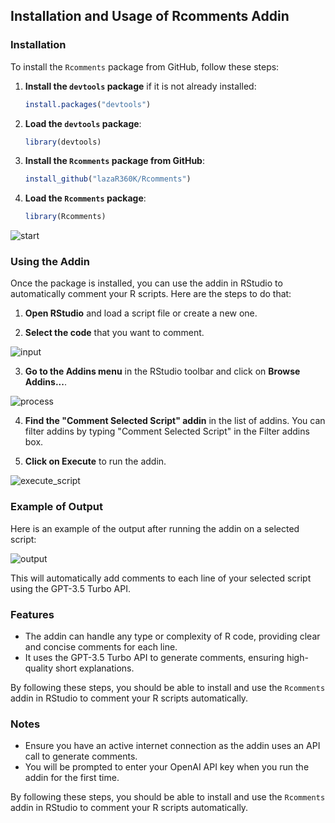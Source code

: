 ## Installation and Usage of Rcomments Addin

### Installation

To install the `Rcomments` package from GitHub, follow these steps:

1. **Install the `devtools` package** if it is not already installed:
    ```R
    install.packages("devtools")
    ```

2. **Load the `devtools` package**:
    ```R
    library(devtools)
    ```

3. **Install the `Rcomments` package from GitHub**:
    ```R
    install_github("lazaR360K/Rcomments")
    ```

4. **Load the `Rcomments` package**:
    ```R
    library(Rcomments)
    ```

![start](https://github.com/lazaR360K/Rcomments/assets/173718166/058dae30-a068-4c31-bc51-6b0de7c119f8)


### Using the Addin

Once the package is installed, you can use the addin in RStudio to automatically comment your R scripts. Here are the steps to do that:

1. **Open RStudio** and load a script file or create a new one.

2. **Select the code** that you want to comment.

![input](https://github.com/lazaR360K/Rcomments/assets/173718166/2e8142a2-421e-429c-9176-cdedf17a1279)


3. **Go to the Addins menu** in the RStudio toolbar and click on **Browse Addins...**.

![process](https://github.com/lazaR360K/Rcomments/assets/173718166/95710460-c97a-4923-89c4-61a4c234bb42)


4. **Find the "Comment Selected Script" addin** in the list of addins. You can filter addins by typing "Comment Selected Script" in the Filter addins box.

5. **Click on Execute** to run the addin.

![execute_script](https://github.com/lazaR360K/Rcomments/assets/173718166/6d9f4cc1-7e73-4d47-b992-f1d4575f9a31)


### Example of Output

Here is an example of the output after running the addin on a selected script:

![output](https://github.com/lazaR360K/Rcomments/assets/173718166/cdec3cec-f191-4198-b5ec-5175cd3869e1)


This will automatically add comments to each line of your selected script using the GPT-3.5 Turbo API.

### Features

- The addin can handle any type or complexity of R code, providing clear and concise comments for each line.
- It uses the GPT-3.5 Turbo API to generate comments, ensuring high-quality short explanations.

By following these steps, you should be able to install and use the `Rcomments` addin in RStudio to comment your R scripts automatically.


### Notes

- Ensure you have an active internet connection as the addin uses an API call to generate comments.
- You will be prompted to enter your OpenAI API key when you run the addin for the first time.

By following these steps, you should be able to install and use the `Rcomments` addin in RStudio to comment your R scripts automatically.
